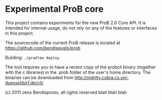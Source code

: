 # Experimental ProB core

This project contains experiments for the new ProB 2.0 Core API.
It is intended for internal usage, do not rely on any of the features or interfaces in this project. 

The sourcecode of the current ProB release is located at https://github.com/bendisposto/prob

Building:
 `./gradlew deploy`
 
The tool requires you to have a recent copy of the probcli binary (together with the c libraries) in the .prob folder of the user's home directory. 
The binaries can be downloaded from http://nightly.cobra.cs.uni-duesseldorf.de/cli/

(c) 2011 Jens Bendisposto, all rights reserved
blah blah blah